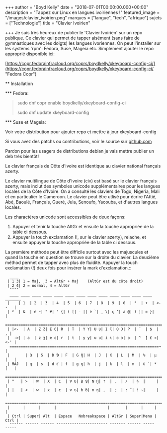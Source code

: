 +++
author = "Boyd Kelly"
date = "2018-07-01T00:00:00.000+00:00"
description = "Tappez sur Linux en langues ivoiriennes !"
featured_image = "/images/clavier_ivoirien.png"
marques = ["langue", "tech", "afrique"]
sujets = ["Technologie"]
title = "Clavier Ivoirien"

+++
Je suis très heureux de publier le 'Clavier Ivoirien' sur un repo publique.  Ce clavier qui permet de tapper aisément (sans faire de gymnastiques avec les doigts) les langues ivoriennes.   On peut l'installer sur les systems 'rpm':  Fedora, Suse, Mageia etc.  Simplement ajouter le repo approprié disponible ici:

[https://copr.fedorainfracloud.org/coprs/boydkelly/xkeyboard-config-ci/](https://copr.fedorainfracloud.org/coprs/boydkelly/xkeyboard-config-ci/ "Fedora Copr")

\** Installation

\*** Fedora:

> sudo dnf copr enable boydkelly/xkeyboard-config-ci
>
> sudo dnf update xkeyboard-config

\*** Suse et Mageia:  

Voir votre distribution pour ajouter repo et mettre à jour xkeyboard-config

Si vous avez des patchs ou contributions, voir le source sur [github.com](https://github.com/boydkelly/xkeyboard-config-ci "Github")

Pardon pour les usagers de distributions debian je vais mettre publier un deb très bientôt!

Le clavier français de Côte d'Ivoire est identique au clavier national français azerty.

Le clavier multilingue de Côte d'Ivoire (civ) est basé sur le clavier français azerty, mais inclut des symboles unicode supplémentaires pour les langues locales de la Côte d'Ivoire. On a consulté les claviers de Togo, Nigeria, Mali et en particulier le Cameroon. Le clavier peut être utlisé pour écrire l'Attié, Abé, Baoulé, Français, Gueré, Jula, Senoufo, Yacouba, et d'autres langues locales.

Les charactères unicode sont accessibles de deux façons:

1. Appuyer et tenir la touche AltGr et ensuite la touche appropriée de la table ci dessous.
2. Appuyer la touch exclamation (!, sur le clavier azerty), relache, et ensuite appuyer la touche appropriée de la table ci dessous.

La première méthode peut être difficile surtout avec les majuscules et quand la touche en question se trouve sur la droite du clavier. La deuxième méthod permet de tapper avec plus de fluidité. Appuyer la touch exclamation (!) deux fois pour insérer la mark d'exclamation.::

      ____                                    
     | 1 3| 1 = Maj,  3 = AltGr + Maj    (AltGr est du côte droit)
     | 2 4| 2 = normal, 4 = AltGr
      ¯¯¯¯                                  
      ____ ____ ____ ____ ____ ____ ____ ____ ____ ____ ____ ____ ____ _______
     |    | 1  | 2  | 3  | 4  | 5  | 6  | 7  | 8  | 9  | 0  | °  | +  | <--   |
     | ²  | &  | é ~| " #| ' {| ( [| - || è `| _ \| ç ^| à @| ) ]| = }|       |
      ========================================================================
     | |<-  | A  | Z Ʒ| E Ɛ| R  | T  | Y Ƴ| U Ʋ| I Ɩ| O Ɔ| P  | ¨  | $  |   , |
     |  ->| | a  | z ʒ| e ɛ| r  | t  | y ƴ| u ʋ| i ɩ| o ɔ| p  | ^  ̌| £ ¤| <-' |
      ===================================================================¬    |
     |       | Q  | S  | D Ɗ | F  | G Ŋ| H  | J  | K  | L  | M  | %  | µ  |   |
     | MAJ   | q  | s  | d ɗ | f  | g ŋ| h  | j  | k  | l  | m  | ù `| *  ́|   |
      ========================================================================
     | ^   | >  | W  | X  | C  | V Ʋ| B Ɓ| N Ŋ| ?  | .  | /  | §  |     |     |
     | |   | <  | w  | x  | c  | v ʋ| b ɓ| n ŋ| ,  | ;  | : ¯| ! ~|     |     |
      ========================================================================
     |      |      |      |                       |       |      |     |      |
     | Ctrl | Super| Alt  | Espace   Nobreakspace | AltGr | Super|Menu | Ctrl |
      ¯¯¯¯¯¯ ¯¯¯¯¯¯ ¯¯¯¯¯¯ ¯¯¯¯¯¯¯¯¯¯¯¯¯¯¯¯¯¯¯¯¯¯¯ ¯¯¯¯¯¯¯ ¯¯¯¯¯¯ ¯¯¯¯¯ ¯¯¯¯¯